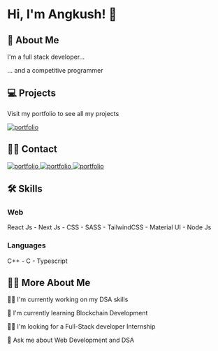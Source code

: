 <h1>Hi, I'm Angkush! 👋</h1>


<h2>🚀 About Me</h2>

<p>I'm a full stack developer...</p>
<p>... and a competitive programmer</p>


<h2>💻 Projects</h2>

<p>Visit my portfolio to see all my projects</p>
<a href="https://angkush.vercel.app/" rel="noopener noreferrer" target="_blank">
  <img src="https://img.shields.io/badge/my_portfolio-teal?style=for-the-badge&logo=ko-fi&logoColor=white" alt="portfolio" />
</a>


<h2>🤝🏻 Contact</h2>

<a href="https://linkedin.com/in/angkush-sahu-0409311bb" rel="noopener noreferrer" target="_blank">
  <img src="https://img.shields.io/badge/linkedin-0A66C2?style=for-the-badge&logo=linkedin&logoColor=white" alt="portfolio" />
</a>

<a href="https://angkush.vercel.app/contact" rel="noopener noreferrer" target="_blank">
  <img src="https://img.shields.io/badge/Mail-red?style=for-the-badge&logo=gmail&logoColor=white" alt="portfolio" />
</a>

<a href="https://github.com/angkushsahu" rel="noopener noreferrer" target="_blank">
  <img src="https://img.shields.io/badge/Github-gray?style=for-the-badge&logo=github&logoColor=white" alt="portfolio" />
</a>
  

<h2>🛠 Skills</h2>

<h3>Web</h3>

<p>React Js - Next Js - CSS - SASS - TailwindCSS - Material UI - Node Js</p>

<h3>Languages</h3>

<p>C++ - C - Typescript</p>


<h2>🚀🚀 More About Me</h2>

<p>👩‍💻 I'm currently working on my DSA skills</p>
<p>🧠 I'm currently learning Blockchain Development</p>
<p>👯‍♀️ I'm looking for a Full-Stack developer Internship</p>
<p>💬 Ask me about Web Development and DSA</p>
